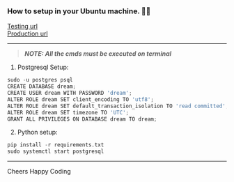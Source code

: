 ### How to setup in your Ubuntu machine. :technologist:

[Testing url]()\
[Production url]()

---
> **_NOTE: All the cmds must be executed on terminal_** 

1. Postgresql Setup:
  ```python
  sudo -u postgres psql
  CREATE DATABASE dream;
  CREATE USER dream WITH PASSWORD 'dream';
  ALTER ROLE dream SET client_encoding TO 'utf8';
  ALTER ROLE dream SET default_transaction_isolation TO 'read committed';
  ALTER ROLE dream SET timezone TO 'UTC';
  GRANT ALL PRIVILEGES ON DATABASE dream TO dream;
  ```
 2. Python setup:
 ```python
 pip install -r requirements.txt
 sudo systemctl start postgresql
 ```
 
---
 


Cheers
Happy Coding